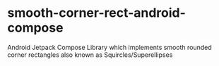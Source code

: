 # smooth-corner-rect-android-compose
 Android Jetpack Compose Library which implements smooth rounded corner rectangles also known as Squircles/Superellipses
